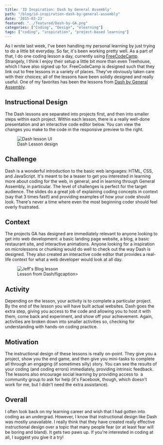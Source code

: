 ```yaml
---
title: 'ID Inspiration: Dash by General Assembly'
path: "/blog/id-inspiration-dash-by-general-assembly"
date: '2015-03-23'
featured: "../featured/Dash-by-GA.png"
categories: ["Coding", "Design", "elearning"]
tags: ["coding", "inspiration", "project-based learning"]
---
```


As I wrote last week, I've been handling my personal learning by just trying to do a little bit everyday. So far, it's been working pretty well. As a part of that, I do one coding lesson a day, currently using [FreeCodeCamp](http://www.freecodecamp.com/ "FreeCodeCamp"). Strangely, I think I enjoy their setup a little bit more than even Treehouse, which I have also signed up for. FreeCodeCamp is designed such that they link out to free lessons in a variety of places. They've obviously taken care with their choices; all of the lessons have been solidly designed and really useful. One of my favorites has been the lessons from [Dash by General Assembly](https://dash.generalassemb.ly/projects "Dash by General Assembly").

## Instructional Design

The Dash lessons are separated into projects first, and then into smaller steps within each project. Within each lesson, there is a really well-done presentation and an interactive code editor below. You can view the changes you make to the code in the responsive preview to the right.

<figure>
  <img
    sizes="(max-width: 810px) 100vw, 810px"
    srcset="http://res.cloudinary.com/dhdaswa6t/image/upload/f_auto,q_60,w_203/v1530396697/blog/DashLessonDesign.png 203w,
            http://res.cloudinary.com/dhdaswa6t/image/upload/f_auto,q_60,w_405/v1530396697/blog/DashLessonDesign.png 405w,
            http://res.cloudinary.com/dhdaswa6t/image/upload/f_auto,q_60,w_810/v1530396697/blog/DashLessonDesign.png 810w,
            http://res.cloudinary.com/dhdaswa6t/image/upload/f_auto,q_60,w_1215/v1530396697/blog/DashLessonDesign.png 1215w"
    src="http://res.cloudinary.com/dhdaswa6t/image/upload/f_auto,q_60,w_810/v1530396697/blog/DashLessonDesign.png"
    alt="Dash lesson UI" />
  <figcaption>Dash Lesson design</figcaption>
</figure>

## Challenge

Dash is a wonderful introduction to the basic web languages: HTML, CSS, and JavaScript. It's meant to be a teaser to get you interested in learning more about coding for the web, in general, and in learning through General Assembly, in particular. The level of challenges is perfect for the target audience. The slides do a great job of explaining coding concepts in context (say that 3 times fast!) and providing examples of how your code should look. There's never a time where even the most beginning coder should feel overly frustrated.

## Context

The projects GA has designed are immediately relevant to anyone looking to get into web development: a basic landing page website, a blog, a basic restaurant site, and interactive animations. Anyone looking for a inspiration on microlessons or chunking would do well to check out the way Dash is designed. They also created an interactive code editor that provides a real-life context for what a web developer would look at all day.

<figure>
  <img
    sizes="(max-width: 810px) 100vw, 810px"
    srcset="http://res.cloudinary.com/dhdaswa6t/image/upload/f_auto,q_60,w_203/v1530396697/blog/DashbyGA.png 203w,
            http://res.cloudinary.com/dhdaswa6t/image/upload/f_auto,q_60,w_405/v1530396697/blog/DashbyGA.png 405w,
            http://res.cloudinary.com/dhdaswa6t/image/upload/f_auto,q_60,w_810/v1530396697/blog/DashbyGA.png 810w,
            http://res.cloudinary.com/dhdaswa6t/image/upload/f_auto,q_60,w_1215/v1530396697/blog/DashbyGA.png 1215w"
    src="http://res.cloudinary.com/dhdaswa6t/image/upload/f_auto,q_60,w_810/v1530396697/blog/DashbyGA.png"
    alt="Jeff's Blog lesson" />
  <figcaption>Lesson from Dash/figcaption>
</figure>

## Activity

Depending on the lesson, your activity is to complete a particular project. By the end of the lesson you will have built actual websites. Dash goes the extra step, giving you access to the code and allowing you to host it with them, come back and experiment, and show off your achievement. Again, activities are broken down into smaller activities so, checking for understanding with hands-on coding practice.

## Motivation

The instructional design of these lessons is really on-point. They give you a project, show you the end game, and then give you mini-tasks to complete all through an engaging (if sometimes silly) story. You can see the results of your coding (and coding errors) immediately, providing intrinsic feedback. The lessons also encourage social learning by providing access to  a community group to ask for help (it's Facebook, though, which doesn't work for me, but I didn't need the extra assistance).

## Overall

I often look back on my learning career and wish that I had gotten into coding as an undergrad. However, I know that instructional design like Dash was mostly unavailable. I really think that they have created really effective instructional design over a topic that many people fear (or at least fear will be boring and bland). It gets two paws up. If you're interested in coding at all, I suggest you give it a try!
